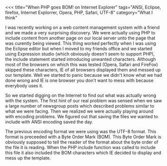 <<<
title="When PHP goes BOM! on Internet Explorer"
tags="ANSI, Eclipse, firefox, Internet Explorrer, Opera, PHP, Safari, UTF-8"
category="What I think"
>>>
I was recently working on a web content management system with a friend and we
made a very surprising discovery. We were actually using PHP to include content
from another page on our local server unto the page that was curently being
viewed. This thing worked perfectly when I was using the Eclipse editor but when
I moved to my friends office and we started using Expression studio (which
obviously doesn't seem to support PHP), the include statement started
introducing unwanted characters. Although most of the browsers on which this was
tested (Opera, Safari and FireFox) skipped these characters, IE of all browsers
displayed them and messed up our template. Well we started to panic because we
didn't know what we had done wrong and IE is one browser you don't want to mess
with because everybody uses it.

<!--more-->

So we started digging on the Internet to find out what was actually wrong with
the system. The first hint of our real problem was sensed when we saw a large
number of newsgroup posts which described problems similar to what we were
facing. Then we realized we were actually playing around with encoding problems.
We figured out that saving the files we wanted to include with ANSI encoding
saved the day.

The previous encoding format we were using was the UTF-8 format. This format is
preceeded with a Byte Order Mark (BOM). This Byte Order Mark is obviously
supposed to tell the reader of the format about the byte order of the file it is
reading. When the PHP include function was called to include this file it also
included the BOM characters which IE decided to display and mess up the
template.